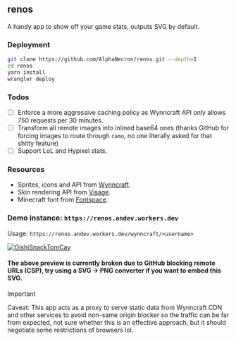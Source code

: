## renos

A handy app to show off your game stats, outputs SVG by default.

### Deployment

```sh
git clone https://github.com/AlphaNecron/renos.git --depth=1
cd renos
yarn install
wrangler deploy
```

### Todos

- [ ] Enforce a more aggressive caching policy as Wynncraft API only allows 750 requests per 30 minutes.
- [ ] Transform all remote images into inlined base64 ones (thanks GitHub for forcing images to route through `camo`, no
  one literally asked for that shitty feature)
- [ ] Support LoL and Hypixel stats.

### Resources
- Sprites, icons and API from [Wynncraft](https://wynncraft.com).
- Skin rendering API from [Visage](https://visage.surgeplay.com).
- Minecraft font from [Fontspace](https://www.fontspace.com/minecraft-font-f28180).

### Demo instance: `https://renos.andev.workers.dev`

Usage: `https://renos.andev.workers.dev/wynncraft/<username>`

[![OishiSnackTomCay](https://renos.andev.workers.dev/wynncraft/oishisnacktomcay)](https://renos.andev.workers.dev/wynncraft/oishisnacktomcay)

#### The above preview is currently broken due to GitHub blocking remote URLs (CSP), try using a SVG -> PNG converter if you want to embed this SVG.

> [!IMPORTANT]
> Caveat: This app acts as a proxy to serve static data from Wynncraft CDN and other services to avoid non-same origin blocker so the traffic can be far from expected, not sure whether this is an effective approach, but it should negotiate some restrictions of browsers lol.
